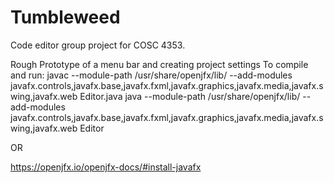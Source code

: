 # Tumbleweed
Code editor group project for COSC 4353.

Rough Prototype of a menu bar and creating project settings
To compile and run:
javac --module-path /usr/share/openjfx/lib/ --add-modules javafx.controls,javafx.base,javafx.fxml,javafx.graphics,javafx.media,javafx.swing,javafx.web Editor.java
java --module-path /usr/share/openjfx/lib/ --add-modules javafx.controls,javafx.base,javafx.fxml,javafx.graphics,javafx.media,javafx.swing,javafx.web Editor

OR

https://openjfx.io/openjfx-docs/#install-javafx
